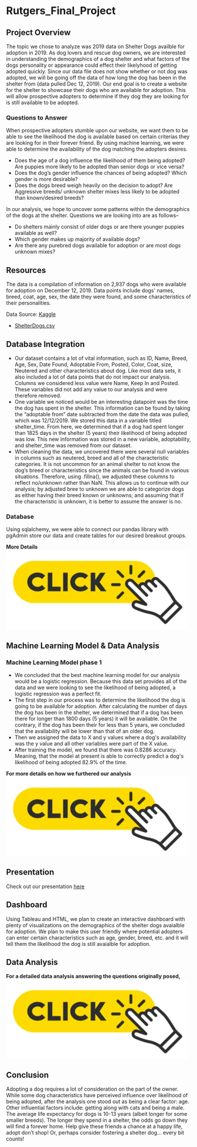 # Rutgers_Final_Project
## Project Overview
The topic we chose to analyze was 2019 data on Shelter Dogs availble for adoption in 2019. As dog lovers and rescue dog owners, we are interested in understanding the demographics of a dog shelter and what factors of the dogs personality or appearance could effect their likelyhood of getting adopted quickly. Since our data file does not show whether or not dog was adopted, we will be going off the data of how long the dog has been in the shelter from (data pulled Dec 12, 2019). Our end goal is to create a website for the shelter to showcase their dogs who are available for adoption. This will allow prospective adopters to determine if they dog they are looking for is still available to be adopted.

### Questions to Answer
When prospective adopters stumble upon our website, we want them to be able to see the likelihood the dog is available based on certain criterias they are looking for in their forever friend. By using machine learning, we were able to determine the availability of the dog matching the adopters desires.
- Does the age of a dog influence the likelihood of them being adopted? Are puppies more likely to be adopted than senior dogs or vice versa?
- Does the dog’s gender influence the chances of being adopted? Which gender is more desirable?
- Does the dogs breed weigh heavily on the decision to adopt? Are Aggressive breeds/ unknown shelter mixes less likely to be adopted than known/desired breeds?

In our analysis, we hope to uncover some patterns within the demographics of the dogs at the shelter. Questions we are looking into are as follows–
- Do shelters mainly consist of older dogs or are there younger puppies available as well?
- Which gender makes up majority of available dogs?
- Are there any purebred dogs available for adoption or are most dogs unknown mixes?



## Resources
The data is a compilation of information on 2,937 dogs who were available for adoption on December 12, 2019. Data points include dogs' names, breed, coat, age, sex, the date they were found, and some characteristics of their personalities.

Data Source: [Kaggle](https://www.kaggle.com/datasets/jmolitoris/adoptable-dogs)

- [ShelterDogs.csv](https://www.kaggle.com/datasets/jmolitoris/adoptable-dogs?select=ShelterDogs.csv)


## Database Integration
- Our dataset contains a lot of vital information, such as ID, Name, Breed, Age, Sex, Date Found, Adoptable From, Posted, Color, Coat, size, Neutered and other characteristics about dog. Like most data sets, it also included a lot of data points that do not impact our analysis. Columns we considered less value were Name, Keep In and Posted. These variables did not add any value to our analysis and were therefore removed.
- One variable we noticed would be an interesting datapoint was the time the dog has spent in the shelter. This information can be found by taking the “adoptable from” date subtracted from the date the data was pulled, which was 12/12/2019. We stored this data in a variable titled shelter_time. From here, we determined that if a dog had spent longer than 1825 days in the shelter (5 years) their likelihood of being adopted was low. This new information was stored in a new variable, adoptability, and shelter_time was removed from our dataset.
- When cleaning the data, we uncovered there were several null variables in columns such as neutered, breed and all of the characteristic categories. It is not uncommon for an animal shelter to not know the dog’s breed or characteristics since the animals can be found in various situations. Therefore, using .fillna(), we adjusted these columns to reflect no/unknown rather than NaN. This allows us to continue with our analysis; by adjusted bree to unknown we are able to categorize dogs as either having their breed known or unknowns; and assuming that if the characteristic is unknown, it is better to assume the answer is no.

### Database
Using sqlalchemy, we were able to connect our pandas library with pgAdmin store our data and create tables for our desired breakout groups.

 **More Details**\
 [![](Resources/click.PNG)](https://github.com/nataliecagno/Rutgers_Final_Project/tree/Database)

## Machine Learning Model & Data Analysis
### Machine Learning Model phase 1
- We concluded that the best machine learning model for our analysis would be a logistic regression. Because this data set provides all of the data and we were looking to see the likelihood of being adopted, a logistic regression was a perfect fit.
- The first step in our process was to determine the likelihood the dog is going to be available for adoption. After calculating the number of days the dog has been in the shelter, we determined that if a dog has been there for longer than 1800 days (5 years) it will be available. On the contrary, if the dog has been their for less than 5 years, we concluded that the availability will be lower than that of an older dog. 
- Then we assigned the data to X and y values where a dog's availability was the y value and all other variables were part of the X value.
- After training the model, we found that there was 0.8286 accuracy. Meaning, that the model at present is able to correctly predict a dog's likelihood of being adopted 82.9% of the time.


**For more details on how we furthered our analysis**\
[![](Resources/click.PNG)](https://github.com/nataliecagno/Rutgers_Final_Project/tree/Natalie)

## Presentation
Check out our presentation [here](https://docs.google.com/presentation/d/1pDOwgm4KDFHsqqZ5XA-lx-JEhnzCCqGH-2m1Bs0F4_8/edit#slide=id.p)

## Dashboard
Using Tableau and HTML, we plan to create an interactive dashboard with plenty of visualizations on the demographics of the shelter dogs avaialble for adoption. We plan to make this user friendly where potential adopters can enter certain characteristics such as age, gender, breed, etc. and it will tell them the likelihood the dog is still avaialble for adoption. 

## Data Analysis
**For a detailed data analysis answering the questions originally posed,**
[![](Resources/click.PNG)](https://github.com/nataliecagno/Rutgers_Final_Project/tree/Analysis)

## Conclusion
Adopting a dog requires a lot of consideration on the part of the owner. While some dog characteristics have perceived influence over likelihood of being adopted, after the analysis one stood out as being a clear factor: age. 
Other influential factors include: getting along with cats and being a male.
The average life expectancy for dogs is 10-13 years (albeit longer for some smaller breeds). The longer they spend in a shelter, the odds go down they will find a forever home. Help give these friends a chance at a happy life, adopt don’t shop! Or, perhaps consider fostering a shelter dog… every bit counts!



